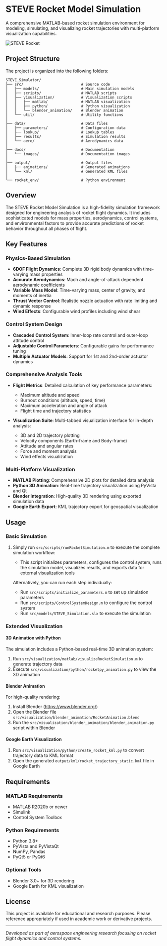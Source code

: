 # STEVE Rocket Model Simulation

A comprehensive MATLAB-based rocket simulation environment for modeling, simulating, and visualizing rocket trajectories with multi-platform visualization capabilities.

![STEVE Rocket](docs/images/steve.png)

## Project Structure

The project is organized into the following folders:

```
STEVE_Simulator/
├── src/                          # Source code
│   ├── models/                   # Main simulation models
│   ├── scripts/                  # MATLAB scripts
│   ├── visualization/            # Visualization scripts
│   │   ├── matlab/               # MATLAB visualization
│   │   ├── python/               # Python visualization
│   │   └── blender_animation/    # Blender animation
│   └── util/                     # Utility functions
│
├── data/                         # Data files
│   ├── parameters/               # Configuration data
│   ├── lookup/                   # Lookup tables
│   ├── results/                  # Simulation results
│   └── aero/                     # Aerodynamics data
│
├── docs/                         # Documentation
│   └── images/                   # Documentation images
│
├── output/                       # Output files
│   ├── animations/               # Generated animations
│   └── kml/                      # Generated KML files
│
└── rocket_env/                   # Python environment
```

## Overview

The STEVE Rocket Model Simulation is a high-fidelity simulation framework designed for engineering analysis of rocket flight dynamics. It includes sophisticated models for mass properties, aerodynamics, control systems, and environmental factors to provide accurate predictions of rocket behavior throughout all phases of flight.

## Key Features

### Physics-Based Simulation

- **6DOF Flight Dynamics**: Complete 3D rigid body dynamics with time-varying mass properties
- **Accurate Aerodynamics**: Mach and angle-of-attack dependent aerodynamic coefficients
- **Variable Mass Model**: Time-varying mass, center of gravity, and moments of inertia
- **Thrust Vector Control**: Realistic nozzle actuation with rate limiting and dynamic response
- **Wind Effects**: Configurable wind profiles including wind shear

### Control System Design

- **Cascaded Control System**: Inner-loop rate control and outer-loop attitude control
- **Adjustable Control Parameters**: Configurable gains for performance tuning
- **Multiple Actuator Models**: Support for 1st and 2nd-order actuator dynamics

### Comprehensive Analysis Tools

- **Flight Metrics**: Detailed calculation of key performance parameters:
  - Maximum altitude and speed
  - Burnout conditions (altitude, speed, time)
  - Maximum acceleration and angle of attack
  - Flight time and trajectory statistics

- **Visualization Suite**: Multi-tabbed visualization interface for in-depth analysis:
  - 3D and 2D trajectory plotting
  - Velocity components (Earth-frame and Body-frame)
  - Attitude and angular rates
  - Force and moment analysis
  - Wind effects visualization

### Multi-Platform Visualization

- **MATLAB Plotting**: Comprehensive 2D plots for detailed data analysis
- **Python 3D Animation**: Real-time trajectory visualization using PyVista and Qt
- **Blender Integration**: High-quality 3D rendering using exported simulation data
- **Google Earth Export**: KML trajectory export for geospatial visualization

## Usage

### Basic Simulation

1. Simply run `src/scripts/runRocketSimulation.m` to execute the complete simulation workflow:
   - This script initializes parameters, configures the control system, runs the simulation model, visualizes results, and exports data for external visualization tools
   
   Alternatively, you can run each step individually:
   - Run `src/scripts/initialize_parameters.m` to set up simulation parameters
   - Run `src/scripts/ControlSystemDesign.m` to configure the control system
   - Run `src/models/STEVE_Simulation.slx` to execute the simulation

### Extended Visualization

#### 3D Animation with Python

The simulation includes a Python-based real-time 3D animation system:

1. Run `src/visualization/matlab/visualizeRocketSimulation.m` to generate trajectory data
2. Execute `src/visualization/python/rocketpy_animation.py` to view the 3D animation

#### Blender Animation

For high-quality rendering:

1. Install Blender (https://www.blender.org/)
2. Open the Blender file `src/visualization/blender_animation/RocketAnimation.blend`
3. Run the `src/visualization/blender_animation/blender_animation.py` script within Blender

#### Google Earth Visualization

1. Run `src/visualization/python/create_rocket_kml.py` to convert trajectory data to KML format
2. Open the generated `output/kml/rocket_trajectory_static.kml` file in Google Earth

## Requirements

### MATLAB Requirements
- MATLAB R2020b or newer
- Simulink
- Control System Toolbox

### Python Requirements
- Python 3.8+
- PyVista and PyVistaQt
- NumPy, Pandas
- PyQt5 or PyQt6

### Optional Tools
- Blender 3.0+ for 3D rendering
- Google Earth for KML visualization

## License

This project is available for educational and research purposes. Please reference appropriately if used in academic work or derivative projects.

---

*Developed as part of aerospace engineering research focusing on rocket flight dynamics and control systems.*
